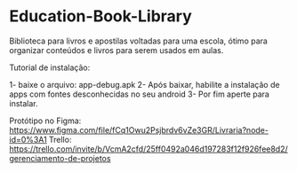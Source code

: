 # Education-Book-Library
Biblioteca para livros e apostilas voltadas para uma escola, ótimo para organizar conteúdos e livros para serem usados em aulas.

Tutorial de instalação: 

1- baixe o arquivo: app-debug.apk
2- Após baixar, habilite a instalação de apps com fontes desconhecidas no seu android 
3- Por fim aperte para instalar.

Protótipo no Figma: https://www.figma.com/file/fCq1Owu2Psjbrdv6vZe3GR/Livraria?node-id=0%3A1
Trello: https://trello.com/invite/b/VcmA2cfd/25ff0492a046d197283f12f926fee8d2/gerenciamento-de-projetos
